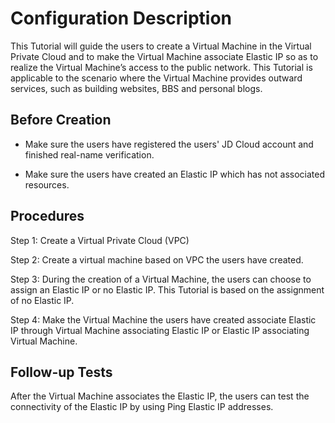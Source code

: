 # Configuration Description

This Tutorial will guide the users to create a Virtual Machine in the Virtual Private Cloud and to make the Virtual Machine associate Elastic IP so as to realize the Virtual Machine’s access to the public network. This Tutorial is applicable to the scenario where the Virtual Machine provides outward services, such as building websites, BBS and personal blogs.

## Before Creation

- Make sure the users have registered the users' JD Cloud account and finished real-name verification.

- Make sure the users have created an Elastic IP which has not associated resources.

## Procedures

Step 1: Create a Virtual Private Cloud (VPC)

Step 2: Create a virtual machine based on VPC the users have created.

Step 3: During the creation of a Virtual Machine, the users can choose to assign an Elastic IP or no Elastic IP. This Tutorial is based on the assignment of no Elastic IP.

Step 4: Make the Virtual Machine the users have created associate Elastic IP through Virtual Machine associating Elastic IP or Elastic IP associating Virtual Machine.

## Follow-up Tests

After the Virtual Machine associates the Elastic IP, the users can test the connectivity of the Elastic IP by using Ping Elastic IP addresses.